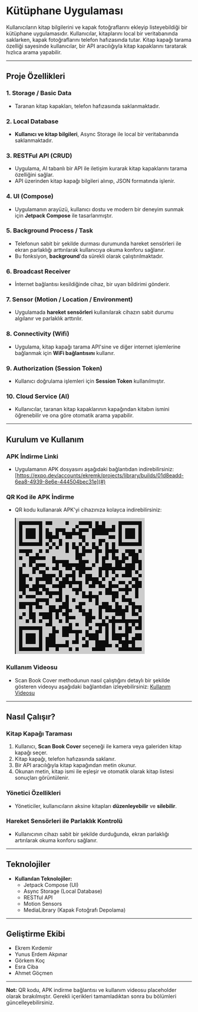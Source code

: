 # Kütüphane Uygulaması

Kullanıcıların kitap bilgilerini ve kapak fotoğraflarını ekleyip listeyebildiği bir kütüphane uygulamasıdır. Kullanıcılar, kitaplarını local bir veritabanında saklarken, kapak fotoğraflarını telefon hafızasında tutar. Kitap kapağı tarama özelliği sayesinde kullanıcılar, bir API aracılığıyla kitap kapaklarını taratarak hızlıca arama yapabilir. 

---

## **Proje Özellikleri**

### **1. Storage / Basic Data**
- Taranan kitap kapakları, telefon hafızasında saklanmaktadır.

### **2. Local Database**
- **Kullanıcı ve kitap bilgileri**, Async Storage ile local bir veritabanında saklanmaktadır. 

### **3. RESTFul API (CRUD)**
- Uygulama, AI tabanlı bir API ile iletişim kurarak kitap kapaklarını tarama özelliğini sağlar.
- API üzerinden kitap kapağı bilgileri alınıp, JSON formatında işlenir.

### **4. UI (Compose)**
- Uygulamanın arayüzü, kullanıcı dostu ve modern bir deneyim sunmak için **Jetpack Compose** ile tasarlanmıştır.

### **5. Background Process / Task**
- Telefonun sabit bir şekilde durması durumunda hareket sensörleri ile ekran parlaklığı arttırılarak kullanıcıya okuma konforu sağlanır.
- Bu fonksiyon, **background**'da sürekli olarak çalıştırılmaktadır.

### **6. Broadcast Receiver**
- İnternet bağlantısı kesildiğinde cihaz, bir uyarı bildirimi gönderir.

### **7. Sensor (Motion / Location / Environment)**
- Uygulamada **hareket sensörleri** kullanılarak cihazın sabit durumu algılanır ve parlaklık arttırılır.

### **8. Connectivity (Wifi)**
- Uygulama, kitap kapağı tarama API'sine ve diğer internet işlemlerine bağlanmak için **WiFi bağlantısını** kullanır.

### **9. Authorization (Session Token)**
- Kullanıcı doğrulama işlemleri için **Session Token** kullanılmıştır.

### **10. Cloud Service (AI)**
- Kullanıcılar, taranan kitap kapaklarının kapağından kitabın ismini öğrenebilir ve ona göre otomatik arama yapabilir.

---

## **Kurulum ve Kullanım**

### **APK İndirme Linki**
- Uygulamanın APK dosyasını aşağıdaki bağlantıdan indirebilirsiniz:
  [https://expo.dev/accounts/ekremk/projects/library/builds/01d8eadd-6ea8-4939-8e6e-444504bec31e](#)

### **QR Kod ile APK İndirme**
- QR kodu kullanarak APK'yi cihazınıza kolayca indirebilirsiniz:
  
  ![QR Kod](./qr.png)

### **Kullanım Videosu**
- Scan Book Cover methodunun nasıl çalıştığını detaylı bir şekilde gösteren videoyu aşağıdaki bağlantıdan izleyebilirsiniz:
  [Kullanım Videosu](./ScanBook_kullanim.mp4)

---

## **Nasıl Çalışır?**

### **Kitap Kapağı Taraması**
1. Kullanıcı, **Scan Book Cover** seçeneği ile kamera veya galeriden kitap kapağı seçer.
2. Kitap kapağı, telefon hafızasında saklanır.
3. Bir API aracılığıyla kitap kapağından metin okunur.
4. Okunan metin, kitap ismi ile eşleşir ve otomatik olarak kitap listesi sonuçları görüntülenir.

### **Yönetici Özellikleri**
- Yöneticiler, kullanıcıların aksine kitapları **düzenleyebilir** ve **silebilir**.

### **Hareket Sensörleri ile Parlaklık Kontrolü**
- Kullanıcının cihazı sabit bir şekilde durduğunda, ekran parlaklığı artırılarak okuma konforu sağlanır.

---

## **Teknolojiler**
- **Kullanılan Teknolojiler:**
  - Jetpack Compose (UI)
  - Async Storage (Local Database)
  - RESTful API
  - Motion Sensors
  - MediaLibrary (Kapak Fotoğrafı Depolama)

---

## **Geliştirme Ekibi**
- Ekrem Kırdemir
- Yunus Erdem Akpınar
- Görkem Koç
- Esra Ciba
- Ahmet Göçmen

---

**Not:** QR kodu, APK indirme bağlantısı ve kullanım videosu placeholder olarak bırakılmıştır. Gerekli içerikleri tamamladıktan sonra bu bölümleri güncelleyebilirsiniz.
